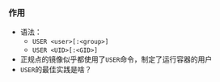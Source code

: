 
### 作用

- 语法：
  - `USER <user>[:<group>]`
  - `USER <UID>[:<GID>]`
- 正规点的镜像似乎都使用了`USER`命令，制定了运行容器的用户
- `USER`的最佳实践是啥？

